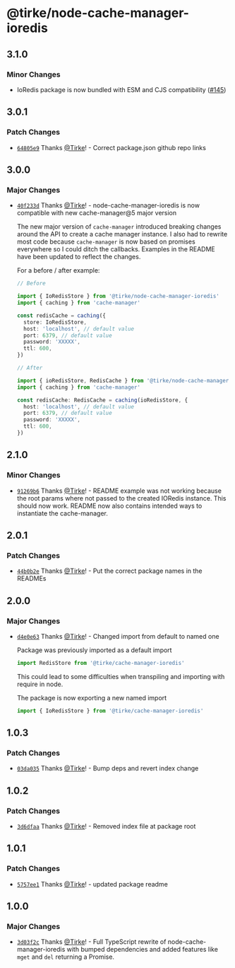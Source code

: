 # @tirke/node-cache-manager-ioredis

## 3.1.0

### Minor Changes

- IoRedis package is now bundled with ESM and CJS compatibility ([#145](https://github.com/Tirke/node-cache-manager-stores/pull/145))

## 3.0.1

### Patch Changes

- [`64805e9`](https://github.com/Tirke/node-cache-manager-stores/commit/64805e9d6d7b6697fa783c3c000ed555bc4a8726) Thanks [@Tirke](https://github.com/Tirke)! - Correct package.json github repo links

## 3.0.0

### Major Changes

- [`40f233d`](https://github.com/Tirke/node-cache-manager-ioredis/commit/40f233d7756ca813a6e0d607054601e15b6840ff) Thanks [@Tirke](https://github.com/Tirke)! - node-cache-manager-ioredis is now compatible with new cache-manager@5 major version

  The new major version of `cache-manager` introduced breaking changes around the API to create a cache manager instance.
  I also had to rewrite most code because `cache-manager` is now based on promises everywhere so I could ditch the callbacks.
  Examples in the README have been updated to reflect the changes.

  For a before / after example:

  ```typescript
  // Before

  import { IoRedisStore } from '@tirke/node-cache-manager-ioredis'
  import { caching } from 'cache-manager'

  const redisCache = caching({
    store: IoRedisStore,
    host: 'localhost', // default value
    port: 6379, // default value
    password: 'XXXXX',
    ttl: 600,
  })
  ```

  ```typescript
  // After

  import { ioRedisStore, RedisCache } from '@tirke/node-cache-manager-ioredis'
  import { caching } from 'cache-manager'

  const redisCache: RedisCache = caching(ioRedisStore, {
    host: 'localhost', // default value
    port: 6379, // default value
    password: 'XXXXX',
    ttl: 600,
  })
  ```

## 2.1.0

### Minor Changes

- [`91269b6`](https://github.com/Tirke/node-cache-manager-ioredis/commit/91269b6f8e7e79514f7732a89847e7ee270b9183) Thanks [@Tirke](https://github.com/Tirke)! - README example was not working because the root params where not passed to the created IORedis instance.
  This should now work. README now also contains intended ways to instantiate the cache-manager.

## 2.0.1

### Patch Changes

- [`44b0b2e`](https://github.com/Tirke/node-cache-manager-ioredis/commit/44b0b2e8c15cb3cc12114990770bb3f2b1bc83b4) Thanks [@Tirke](https://github.com/Tirke)! - Put the correct package names in the READMEs

## 2.0.0

### Major Changes

- [`d4e0e63`](https://github.com/Tirke/node-cache-manager-ioredis/commit/d4e0e638ae1319bb049fd1a929a7a26ef13aee11) Thanks [@Tirke](https://github.com/Tirke)! - Changed import from default to named one

  Package was previously imported as a default import

  ```typescript
  import RedisStore from '@tirke/cache-manager-ioredis'
  ```

  This could lead to some difficulties when transpiling and importing with require in node.

  The package is now exporting a new named import

  ```typescript
  import { IoRedisStore } from '@tirke/cache-manager-ioredis'
  ```

## 1.0.3

### Patch Changes

- [`03da035`](https://github.com/Tirke/node-cache-manager-ioredis/commit/03da03593f981cebb13673f7dcc784ae4c4e99c3) Thanks [@Tirke](https://github.com/Tirke)! - Bump deps and revert index change

## 1.0.2

### Patch Changes

- [`3d6dfaa`](https://github.com/Tirke/node-cache-manager-ioredis/commit/3d6dfaaa248d3261329d48c6508d53ce505522ba) Thanks [@Tirke](https://github.com/Tirke)! - Removed index file at package root

## 1.0.1

### Patch Changes

- [`5757ee1`](https://github.com/Tirke/node-cache-manager-ioredis/commit/5757ee1785520207e946e8f2d134bc4048dd7240) Thanks [@Tirke](https://github.com/Tirke)! - updated package readme

## 1.0.0

### Major Changes

- [`3d03f2c`](https://github.com/Tirke/node-cache-manager-ioredis/commit/3d03f2c7fcafc0a424f96208defd6b35d2fbfc8f) Thanks [@Tirke](https://github.com/Tirke)! - Full TypeScript rewrite of node-cache-manager-ioredis with bumped dependencies and added features like `mget` and `del` returning a Promise.
